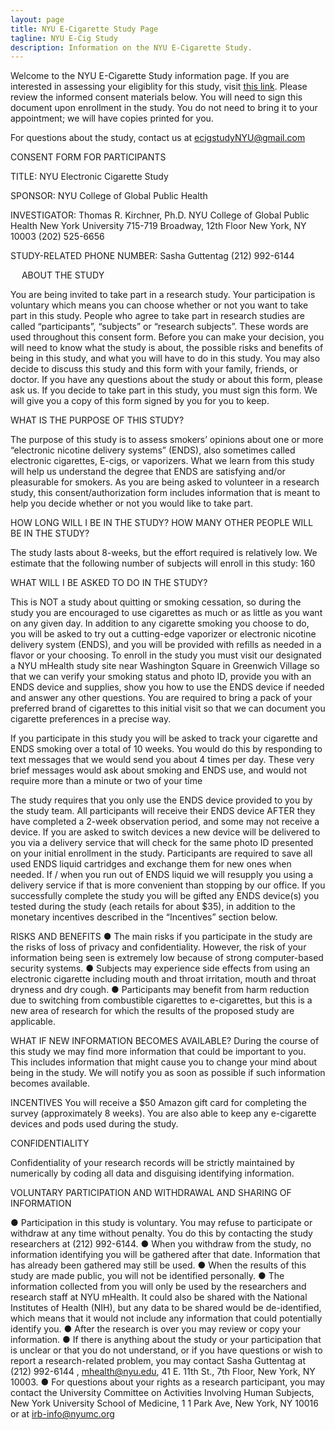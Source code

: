 ```yaml
---
layout: page
title: NYU E-Cigarette Study Page 
tagline: NYU E-Cig Study
description: Information on the NYU E-Cigarette Study. 
---
```


Welcome to the NYU E-Cigarette Study information page. If you are interested in assessing your eligiblity for this study, visit [this link](https://nyu.qualtrics.com/jfe/form/SV_7R0troHmfry4MDj/). Please review the informed consent materials below. You will need to sign this document upon enrollment in the study. You do not need to bring it to your appointment; we will have copies printed for you.  

For questions about the study, contact us at [ecigstudyNYU@gmail.com](mailto:ecigstudyNYU@gmail.com)

CONSENT FORM FOR PARTICIPANTS
 
 
TITLE: 				NYU Electronic Cigarette Study
 
 
SPONSOR:                        	NYU College of Global Public Health
 
INVESTIGATOR:              	Thomas R. Kirchner, Ph.D.
NYU College of Global Public Health
New York University
715-719 Broadway, 12th Floor
New York, NY  10003
(202) 525-6656
 
STUDY-RELATED
PHONE NUMBER: 		Sasha Guttentag
(212) 992-6144
        	
                                            	
 
 
ABOUT THE STUDY
 
You are being invited to take part in a research study. Your participation is voluntary which means you can choose whether or not you want to take part in this study. People who agree to take part in research studies are called “participants”, “subjects” or “research subjects”. These words are used throughout this consent form. Before you can make your decision, you will need to know what the study is about, the possible risks and benefits of being in this study, and what you will have to do in this study. You may also decide to discuss this study and this form with your family, friends, or doctor. If you have any questions about the study or about this form, please ask us. If you decide to take part in this study, you must sign this form. We will give you a copy of this form signed by you for you to keep.
 
WHAT IS THE PURPOSE OF THIS STUDY?
 
The purpose of this study is to assess smokers’ opinions about one or more “electronic nicotine delivery systems” (ENDS), also sometimes called electronic cigarettes, E-cigs, or vaporizers.  What we learn from this study will help us understand the degree that ENDS are satisfying and/or pleasurable for smokers.  As you are being asked to volunteer in a research study, this consent/authorization form includes information that is meant to help you decide whether or not you would like to take part. 
 
HOW LONG WILL I BE IN THE STUDY? HOW MANY OTHER PEOPLE WILL BE IN THE STUDY?
 
The study lasts about 8-weeks, but the effort required is relatively low.  We estimate that the following number of subjects will enroll in this study: 160
 
WHAT WILL I BE ASKED TO DO IN THE STUDY?
 
This is NOT a study about quitting or smoking cessation, so during the study you are encouraged to use cigarettes as much or as little as you want on any given day.  In addition to any cigarette smoking you choose to do, you will be asked to try out a cutting-edge vaporizer or electronic nicotine delivery system (ENDS), and you will be provided with refills as needed in a flavor or your choosing.  To enroll in the study you must visit our designated a NYU mHealth study site near Washington Square in Greenwich Village so that we can verify your smoking status and photo ID, provide you with an ENDS device and supplies, show you how to use the ENDS device if needed and answer any other questions.  You are required to bring a pack of your preferred brand of cigarettes to this initial visit so that we can document you cigarette preferences in a precise way.

If you participate in this study you will be asked to track your cigarette and ENDS smoking over a total of 10 weeks. You would do this by responding to text messages that we would send you about 4 times per day. These very brief messages would ask about smoking and ENDS use, and would not require more than a minute or two of your time 

The study requires that you only use the ENDS device provided to you by the study team. All participants will receive their ENDS device AFTER they have completed a 2-week observation period, and some may not receive a device. If you are asked to switch devices a new device will be delivered to you via a delivery service that will check for the same photo ID presented on your initial enrollment in the study.   Participants are required to save all used ENDS liquid cartridges and exchange them for new ones when needed.  If / when you run out of ENDS liquid we will resupply you using a delivery service if that is more convenient than stopping by our office.  If you successfully complete the study you will be gifted any ENDS device(s) you tested during the study (each retails for about $35), in addition to the monetary incentives described in the “Incentives” section below.

RISKS AND BENEFITS
●     The main risks if you participate in the study are the risks of loss of privacy and confidentiality. However, the risk of your information being seen is extremely low because of strong computer-based security systems.
●     Subjects may experience side effects from using an electronic cigarette including mouth and throat irritation, mouth and throat dryness and dry cough.
●     Participants may benefit from harm reduction due to switching from combustible cigarettes to e-cigarettes, but this is a new area of research for which the results of the proposed study are applicable.
 
WHAT IF NEW INFORMATION BECOMES AVAILABLE?
During the course of this study we may find more information that could be important to you. This includes information that might cause you to change your mind about being in the study. We will notify you as soon as possible if such information becomes available.
 
INCENTIVES
You will receive a $50 Amazon gift card for completing the survey (approximately 8 weeks). You are also able to keep any e-cigarette devices and pods used during the study.



CONFIDENTIALITY
 
Confidentiality of your research records will be strictly maintained by numerically by coding all data and disguising identifying information.
 
VOLUNTARY PARTICIPATION AND WITHDRAWAL AND SHARING OF INFORMATION
 
●     Participation in this study is voluntary. You may refuse to participate or withdraw at any time without penalty. You do this by contacting the study researchers at (212) 992-6144.
●     When you withdraw from the study, no information identifying you will be gathered after that date. Information that has already been gathered may still be used.
●	When the results of this study are made public, you will not be identified personally.
●     The information collected from you will only be used by the researchers and research staff at  NYU mHealth. It could also be shared with the National Institutes of Health (NIH), but any data to be shared would be de-identified, which means that it would not include any information that could potentially identify you.
●    After the research is over you may review or copy your information.
●     If there is anything about the study or your participation that is unclear or that you do not understand, or if you have questions or wish to report a research-related problem, you may contact Sasha Guttentag at (212) 992-6144 , mhealth@nyu.edu, 41 E. 11th St., 7th Floor, New York, NY  10003.
●     For questions about your rights as a research participant, you may contact the University Committee on Activities Involving Human Subjects, New York University School of Medicine, 1 1 Park Ave, New York, NY 10016 or at irb-info@nyumc.org




